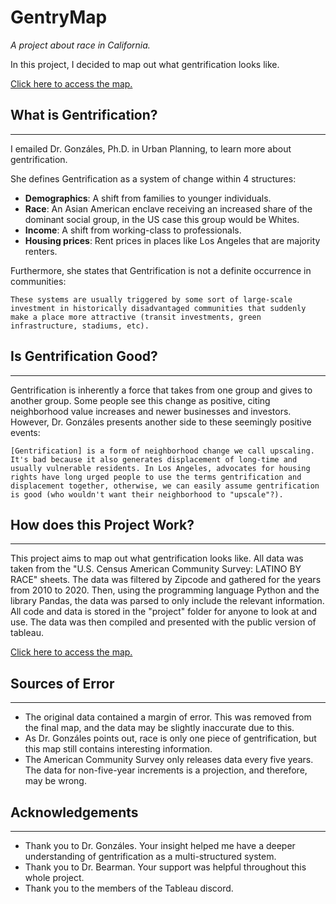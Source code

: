 # GentryMap

*A project about race in California.*

In this project, I decided to map out what gentrification looks like.

[Click here to access the map.](https://yuwex.github.io/gentrymap/)

## What is Gentrification?
--------------------------

I emailed Dr. Gonzáles, Ph.D. in Urban Planning, to learn more about gentrification.

She defines Gentrification as a system of change within 4 structures:

* **Demographics**: A shift from families to younger individuals.
* **Race**: An Asian American enclave receiving an increased share of the dominant social group, in the US case this group would be Whites.
* **Income**: A shift from working-class to professionals.
* **Housing prices**: Rent prices in places like Los Angeles that are majority renters. 

Furthermore, she states that Gentrification is not a definite occurrence in communities:

    These systems are usually triggered by some sort of large-scale investment in historically disadvantaged communities that suddenly make a place more attractive (transit investments, green infrastructure, stadiums, etc).

## Is Gentrification Good?
--------------------------

Gentrification is inherently a force that takes from one group and gives to another group. Some people see this change as positive, citing neighborhood value increases and newer businesses and investors. However, Dr. Gonzáles presents another side to these seemingly positive events:

    [Gentrification] is a form of neighborhood change we call upscaling. It's bad because it also generates displacement of long-time and usually vulnerable residents. In Los Angeles, advocates for housing rights have long urged people to use the terms gentrification and displacement together, otherwise, we can easily assume gentrification is good (who wouldn't want their neighborhood to "upscale"?).

## How does this Project Work?
------------------------
This project aims to map out what gentrification looks like. All data was taken from the "U.S. Census American Community Survey: LATINO BY RACE" sheets. The data was filtered by Zipcode and gathered for the years from 2010 to 2020. Then, using the programming language Python and the library Pandas, the data was parsed to only include the relevant information. All code and data is stored in the "project" folder for anyone to look at and use. The data was then compiled and presented with the public version of tableau.

[Click here to access the map.](https://yuwex.github.io/gentrymap/)

## Sources of Error
-------------------
* The original data contained a margin of error. This was removed from the final map, and the data may be slightly inaccurate due to this.
* As Dr. Gonzáles points out, race is only one piece of gentrification, but this map still contains interesting information.
* The American Community Survey only releases data every five years. The data for non-five-year increments is a projection, and therefore, may be wrong.

## Acknowledgements
-------------------
* Thank you to Dr. Gonzáles. Your insight helped me have a deeper understanding of gentrification as a multi-structured system.
* Thank you to Dr. Bearman. Your support was helpful throughout this whole project.
* Thank you to the members of the Tableau discord.